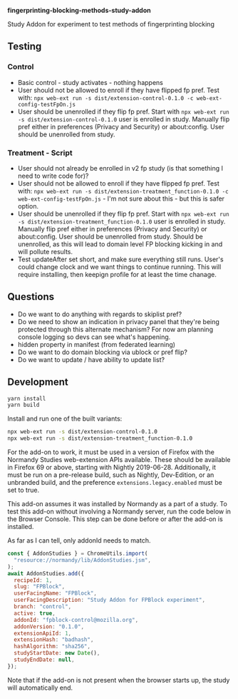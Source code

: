 **fingerprinting-blocking-methods-study-addon**

Study Addon for experiment to test methods of fingerprinting blocking

## Testing

### Control

* Basic control - study activates - nothing happens
* User should not be allowed to enroll if they have flipped fp pref. Test with: `npx web-ext run -s dist/extension-control-0.1.0 -c web-ext-config-testFpOn.js`
* User should be unenrolled if they flip fp pref. Start with `npx web-ext run -s dist/extension-control-0.1.0` user is enrolled in study. Manually flip pref either in preferences (Privacy and Security) or about:config. User should be unenrolled from study.

### Treatment - Script

* User should not already be enrolled in v2 fp study (is that something I need to write code for)?
* User should not be allowed to enroll if they have flipped fp pref. Test with: `npx web-ext run -s dist/extension-treatment_function-0.1.0 -c web-ext-config-testFpOn.js` - I'm not sure about this - but this is safer option.
* User should be unenrolled if they flip fp pref. Start with `npx web-ext run -s dist/extension-treatment_function-0.1.0` user is enrolled in study. Manually flip pref either in preferences (Privacy and Security) or about:config. User should be unenrolled from study. Should be unenrolled, as this will lead to domain level FP blocking kicking in and will pollute results.
* Test updateAfter set short, and make sure everything still runs. User's could change clock and we want things to continue running. This will require installing, then keepign profile for at least the time chanage.

## Questions

* Do we want to do anything with regards to skiplist pref?
* Do we need to show an indication in privacy panel that they're being protected through this alternate mechanism? For now am planning console logging so devs can see what's happening.
* hidden property in manifest (from federated learning)
* Do we want to do domain blocking via ublock or pref flip?
* Do we want to update / have ability to update list?

## Development

```bash
yarn install
yarn build
```

Install and run one of the built variants:

```bash
npx web-ext run -s dist/extension-control-0.1.0
npx web-ext run -s dist/extension-treatment_function-0.1.0
```

For the add-on to work, it must be used in a version of Firefox with the
Normandy Studies web-extension APIs available. These should be available in
Firefox 69 or above, starting with Nightly 2019-06-28. Additionally, it must
be run on a pre-release build, such as Nightly, Dev-Edition, or an unbranded
build, and the preference `extensions.legacy.enabled` must be set to true.

This add-on assumes it was installed by Normandy as a part of a study. To test this add-on without
involving a Normandy server, run the code below in the Browser Console. This step can be done before
or after the add-on is installed.

As far as I can tell, only addonId needs to match.

```js
const { AddonStudies } = ChromeUtils.import(
  "resource://normandy/lib/AddonStudies.jsm",
);
await AddonStudies.add({
  recipeId: 1,
  slug: "FPBlock",
  userFacingName: "FPBlock",
  userFacingDescription: "Study Addon for FPBlock experiment",
  branch: "control",
  active: true,
  addonId: "fpblock-control@mozilla.org",
  addonVersion: "0.1.0",
  extensionApiId: 1,
  extensionHash: "badhash",
  hashAlgorithm: "sha256",
  studyStartDate: new Date(),
  studyEndDate: null,
});
```

Note that if the add-on is not present when the browser starts up, the study will automatically end.
